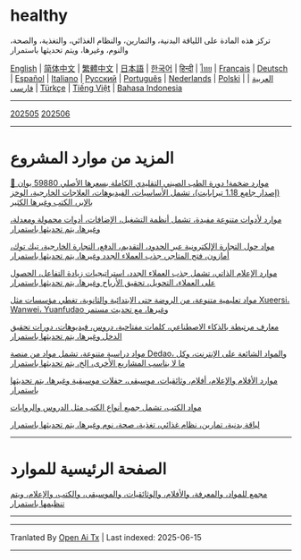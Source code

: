 # healthy
تركز هذه المادة على اللياقة البدنية، والتمارين، والنظام الغذائي، والتغذية، والصحة، والنوم، وغيرها، ويتم تحديثها باستمرار

[English](https://openaitx.github.io/view.html?user=mswnlz&project=healthy&lang=en) | [简体中文](https://openaitx.github.io/view.html?user=mswnlz&project=healthy&lang=zh-CN) | [繁體中文](https://openaitx.github.io/view.html?user=mswnlz&project=healthy&lang=zh-TW) | [日本語](https://openaitx.github.io/view.html?user=mswnlz&project=healthy&lang=ja) | [한국어](https://openaitx.github.io/view.html?user=mswnlz&project=healthy&lang=ko) | [हिन्दी](https://openaitx.github.io/view.html?user=mswnlz&project=healthy&lang=hi) | [ไทย](https://openaitx.github.io/view.html?user=mswnlz&project=healthy&lang=th) | [Français](https://openaitx.github.io/view.html?user=mswnlz&project=healthy&lang=fr) | [Deutsch](https://openaitx.github.io/view.html?user=mswnlz&project=healthy&lang=de) | [Español](https://openaitx.github.io/view.html?user=mswnlz&project=healthy&lang=es) | [Italiano](https://openaitx.github.io/view.html?user=mswnlz&project=healthy&lang=it) | [Русский](https://openaitx.github.io/view.html?user=mswnlz&project=healthy&lang=ru) | [Português](https://openaitx.github.io/view.html?user=mswnlz&project=healthy&lang=pt) | [Nederlands](https://openaitx.github.io/view.html?user=mswnlz&project=healthy&lang=nl) | [Polski](https://openaitx.github.io/view.html?user=mswnlz&project=healthy&lang=pl) | [العربية](https://openaitx.github.io/view.html?user=mswnlz&project=healthy&lang=ar) | [فارسی](https://openaitx.github.io/view.html?user=mswnlz&project=healthy&lang=fa) | [Türkçe](https://openaitx.github.io/view.html?user=mswnlz&project=healthy&lang=tr) | [Tiếng Việt](https://openaitx.github.io/view.html?user=mswnlz&project=healthy&lang=vi) | [Bahasa Indonesia](https://openaitx.github.io/view.html?user=mswnlz&project=healthy&lang=id)


--------------
[202505](https://raw.githubusercontent.com/mswnlz/healthy/main/202505.md)
[202506](https://raw.githubusercontent.com/mswnlz/healthy/main/202506.md)

---------------
# المزيد من موارد المشروع

[🎁 موارد ضخمة! دورة الطب الصيني التقليدي الكاملة بسعرها الأصلي 59880 يوان (إصدار جامع 1.18 تيرابايت)، تشمل الأساسيات، الفيديوهات، العلاجات الخارجية، الوخز بالإبر، الكتب وغيرها الكثير](https://github.com/mswnlz/chinese-traditional)

[موارد لأدوات متنوعة مفيدة، تشمل أنظمة التشغيل، الإضافات، أدوات محمولة ومعدلة، وغيرها، يتم تحديثها باستمرار](https://github.com/mswnlz/tools)

[مواد حول التجارة الإلكترونية عبر الحدود، التقديم، الدفع، التجارة الخارجية، تيك توك، أمازون، فتح المتاجر، جذب العملاء الجدد وغيرها، يتم تحديثها باستمرار](https://github.com/mswnlz/cross-border)

[موارد الإعلام الذاتي، تشمل جذب العملاء الجدد، استراتيجيات زيادة التفاعل، الحصول على العملاء، التحويل، تحقيق الأرباح وغيرها، يتم تحديثها باستمرار](https://github.com/mswnlz/self-media)

[مواد تعليمية متنوعة، من الروضة حتى الابتدائية والثانوية، تغطي مؤسسات مثل Xueersi، Wanwei، Yuanfudao وغيرها، مع تحديث مستمر](https://github.com/mswnlz/edu-knowlege)

[معارف مرتبطة بالذكاء الاصطناعي، كلمات مفتاحية، دروس، فيديوهات، دورات تحقيق الدخل وغيرها، يتم تحديثها باستمرار](https://github.com/mswnlz/AIknowledge)

[مواد دراسية متنوعة، تشمل مواد من منصة Dedao، والمواد الشائعة على الإنترنت، وكل ما لا يناسب المشاريع الأخرى، إلخ، يتم تحديثها باستمرار](https://github.com/mswnlz/curriculum)

[موارد الأفلام والإعلام، أفلام، وثائقيات، موسيقى، حفلات موسيقية وغيرها، يتم تحديثها باستمرار](https://github.com/mswnlz/movies)

[مواد الكتب، تشمل جميع أنواع الكتب مثل الدروس والروايات](https://github.com/mswnlz/book)

[لياقة بدنية، تمارين، نظام غذائي، تغذية، صحة، نوم وغيرها، يتم تحديثها باستمرار](https://github.com/mswnlz/healthy)

---------------
# الصفحة الرئيسية للموارد
[مجمع للمواد، والمعرفة، والأفلام، والوثائقيات، والموسيقى، والكتب، والإعلام، ويتم تنظيمها باستمرار](https://github.com/mswnlz)

---------------

---

Tranlated By [Open Ai Tx](https://github.com/OpenAiTx/OpenAiTx) | Last indexed: 2025-06-15

---